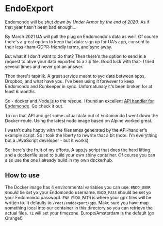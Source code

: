 # EndoExport
Endomondo will be *shut down by Under Armor by the end of 2020*. As if that year hasn't been bad enough...

By March 2021 UA will pull the plug on Endomondo's data as well. Of course there's a great option to keep that data: sign up for UA's app, consent to their less-tham-GDPR-friendly terms, and sync away.

But what if I don't want to do that? Then there's the option to send in a request to ahve your data exported to a zip file. Good luck with that- I tried several times and never got an answer.

Then there's tapiriik. A great service meant to syc data between apps, Dropbox, and what have you.  I've been using it forwever to keep Endomondo and Runkeeper in sync. Unfornatunaly it's been broken for at least 6 months.

So - docker and Node.js to the rescue. I found an excellent [API handler for Endomondo](https://github.com/fabulator/endomondo-api-handler). Go check it out. 

To run that API and get some actual data out of Endomondo I went down the Docker-route.  Using the latest node image based on Alpine worked great.

I wasn't quite happy with the filenames generated by the API-handler's example script. So I took the liberty to rewrite that a bit (note: I'm everything but a JAvaScript developer - but it works).

So: here's the fruit of my efforts. A app.js script that does the hard lifting and a dockerfile used to build your own shiny container. Of course you can also use the one I already build in my own dockerhub.

## How to use

The Docker image has 4 environmental variables you can use:
`ENDO_USER` should be set yo your Endomondo username.
`ENDO_PASS` should be set yo your Endomondo password.
`ENV ENDO_PATH` is where your gpx files will be written to. It defaults to `/root/endoexport/gpx`. Make sure you have map something local into our container in this directory so you can retrieve the actual files.
`TZ` will set your timezone. Europe/Amsterdam is the default (go Orange!)
